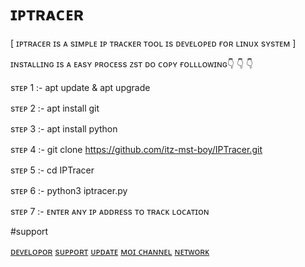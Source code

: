 # ɪᴘᴛʀᴀᴄᴇʀ 

[ ɪᴘᴛʀᴀᴄᴇʀ  ɪs  ᴀ sɪᴍᴘʟᴇ ɪᴘ  ᴛʀᴀᴄᴋᴇʀ  ᴛᴏᴏʟ  ɪs  ᴅᴇᴠᴇʟᴏᴘᴇᴅ  ғᴏʀ  ʟɪɴᴜx  sʏsᴛᴇᴍ  ]

ɪɴsᴛᴀʟʟɪɴɢ  ɪs ᴀ ᴇᴀsʏ ᴘʀᴏᴄᴇss ᴢsᴛ ᴅᴏ ᴄᴏᴘʏ ғᴏʟʟʟᴏᴡɪɴɢ👇 👇 👇

sᴛᴇᴘ 1 :-
apt update & apt upgrade

sᴛᴇᴘ 2 :-
apt install git

sᴛᴇᴘ 3 :- 
apt install python

sᴛᴇᴘ 4 :- 
git clone https://github.com/itz-mst-boy/IPTracer.git 

sᴛᴇᴘ 5 :- 
cd IPTracer

sᴛᴇᴘ 6 :- 
python3 iptracer.py

sᴛᴇᴘ 7 :- 
ᴇɴᴛᴇʀ ᴀɴʏ ɪᴘ ᴀᴅᴅʀᴇss ᴛᴏ ᴛʀᴀᴄᴋ  ʟᴏᴄᴀᴛɪᴏɴ



 #support

  [ᴅᴇᴠᴇʟᴏᴘᴏʀ](https://t.me/itz_mst_boy)
  [sᴜᴘᴘᴏʀᴛ](https://t.me/worldwide_friend_zone)
  [ᴜᴘᴅᴀᴛᴇ](https://t.me/moi_bot_lists)
  [ᴍᴏɪ ᴄʜᴀɴɴᴇʟ](https://t.me/mr_sukkun)
 [ɴᴇᴛᴡᴏʀᴋ](https://t.me/mastermind_network_official)

